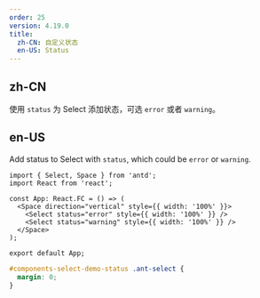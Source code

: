 ```yaml
---
order: 25
version: 4.19.0
title:
  zh-CN: 自定义状态
  en-US: Status
---
```


## zh-CN

使用 `status` 为 Select 添加状态，可选 `error` 或者 `warning`。

## en-US

Add status to Select with `status`, which could be `error` or `warning`.

```tsx
import { Select, Space } from 'antd';
import React from 'react';

const App: React.FC = () => (
  <Space direction="vertical" style={{ width: '100%' }}>
    <Select status="error" style={{ width: '100%' }} />
    <Select status="warning" style={{ width: '100%' }} />
  </Space>
);

export default App;
```

```css
#components-select-demo-status .ant-select {
  margin: 0;
}
```
